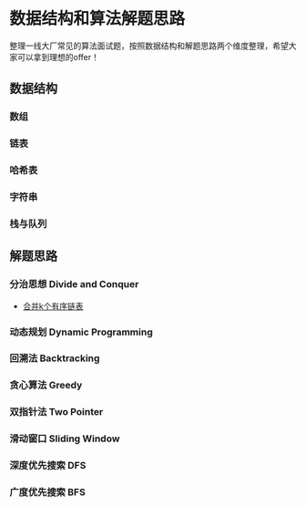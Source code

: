 # 数据结构和算法解题思路

整理一线大厂常见的算法面试题，按照数据结构和解题思路两个维度整理，希望大家可以拿到理想的offer！

## 数据结构
### 数组
### 链表
### 哈希表
### 字符串
### 栈与队列

## 解题思路
### 分治思想 Divide and Conquer
- [合并k个有序链表](Problems/MergeKLists.md)

### 动态规划 Dynamic Programming

### 回溯法 Backtracking

### 贪心算法 Greedy

### 双指针法 Two Pointer

### 滑动窗口 Sliding Window

### 深度优先搜索 DFS

### 广度优先搜索 BFS
